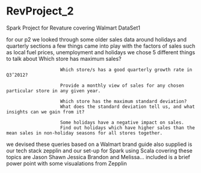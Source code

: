 # RevProject_2
Spark Project for Revature covering Walmart DataSet1


for our p2 we looked through some older sales data around holidays and quarterly sections
a few things came into play with the factors of sales such as local fuel prices, unemployment and holidays
we chose 5 different things to talk about	Which store has maximum sales?
						
						Which store/s has a good quarterly growth rate in Q3’2012?
						
						Provide a monthly view of sales for any chosen particular store in any given year.
						
						Which store has the maximum standard deviation?
						What does the standard deviation tell us, and what insights can we gain from it?

						Some holidays have a negative impact on sales. 
						Find out holidays which have higher sales than the mean sales in non-holiday seasons for all stores together.

we devised these queries based on a Walmart brand guide
also supplied is our tech stack zepplin and our set-up for Spark using Scala
covering these topics are Jason Shawn Jessica Brandon and Melissa...
included is a brief power point with some visualations from Zepplin
